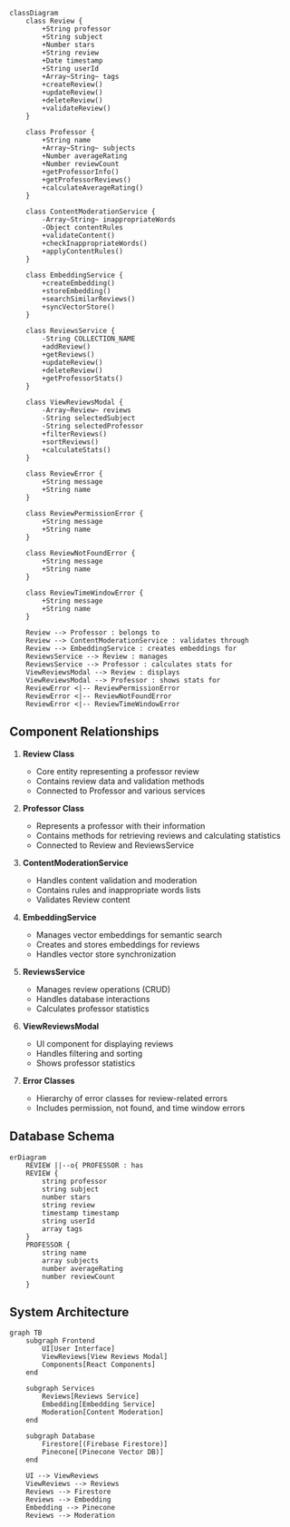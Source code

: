 ```mermaid
classDiagram
    class Review {
        +String professor
        +String subject
        +Number stars
        +String review
        +Date timestamp
        +String userId
        +Array~String~ tags
        +createReview()
        +updateReview()
        +deleteReview()
        +validateReview()
    }

    class Professor {
        +String name
        +Array~String~ subjects
        +Number averageRating
        +Number reviewCount
        +getProfessorInfo()
        +getProfessorReviews()
        +calculateAverageRating()
    }

    class ContentModerationService {
        -Array~String~ inappropriateWords
        -Object contentRules
        +validateContent()
        +checkInappropriateWords()
        +applyContentRules()
    }

    class EmbeddingService {
        +createEmbedding()
        +storeEmbedding()
        +searchSimilarReviews()
        +syncVectorStore()
    }

    class ReviewsService {
        -String COLLECTION_NAME
        +addReview()
        +getReviews()
        +updateReview()
        +deleteReview()
        +getProfessorStats()
    }

    class ViewReviewsModal {
        -Array~Review~ reviews
        -String selectedSubject
        -String selectedProfessor
        +filterReviews()
        +sortReviews()
        +calculateStats()
    }

    class ReviewError {
        +String message
        +String name
    }

    class ReviewPermissionError {
        +String message
        +String name
    }

    class ReviewNotFoundError {
        +String message
        +String name
    }

    class ReviewTimeWindowError {
        +String message
        +String name
    }

    Review --> Professor : belongs to
    Review --> ContentModerationService : validates through
    Review --> EmbeddingService : creates embeddings for
    ReviewsService --> Review : manages
    ReviewsService --> Professor : calculates stats for
    ViewReviewsModal --> Review : displays
    ViewReviewsModal --> Professor : shows stats for
    ReviewError <|-- ReviewPermissionError
    ReviewError <|-- ReviewNotFoundError
    ReviewError <|-- ReviewTimeWindowError
```

## Component Relationships

1. **Review Class**

   - Core entity representing a professor review
   - Contains review data and validation methods
   - Connected to Professor and various services

2. **Professor Class**

   - Represents a professor with their information
   - Contains methods for retrieving reviews and calculating statistics
   - Connected to Review and ReviewsService

3. **ContentModerationService**

   - Handles content validation and moderation
   - Contains rules and inappropriate words lists
   - Validates Review content

4. **EmbeddingService**

   - Manages vector embeddings for semantic search
   - Creates and stores embeddings for reviews
   - Handles vector store synchronization

5. **ReviewsService**

   - Manages review operations (CRUD)
   - Handles database interactions
   - Calculates professor statistics

6. **ViewReviewsModal**

   - UI component for displaying reviews
   - Handles filtering and sorting
   - Shows professor statistics

7. **Error Classes**
   - Hierarchy of error classes for review-related errors
   - Includes permission, not found, and time window errors

## Database Schema

```mermaid
erDiagram
    REVIEW ||--o{ PROFESSOR : has
    REVIEW {
        string professor
        string subject
        number stars
        string review
        timestamp timestamp
        string userId
        array tags
    }
    PROFESSOR {
        string name
        array subjects
        number averageRating
        number reviewCount
    }
```

## System Architecture

```mermaid
graph TB
    subgraph Frontend
        UI[User Interface]
        ViewReviews[View Reviews Modal]
        Components[React Components]
    end

    subgraph Services
        Reviews[Reviews Service]
        Embedding[Embedding Service]
        Moderation[Content Moderation]
    end

    subgraph Database
        Firestore[(Firebase Firestore)]
        Pinecone[(Pinecone Vector DB)]
    end

    UI --> ViewReviews
    ViewReviews --> Reviews
    Reviews --> Firestore
    Reviews --> Embedding
    Embedding --> Pinecone
    Reviews --> Moderation
```
